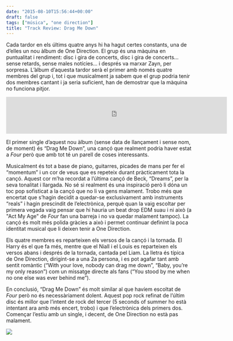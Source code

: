 ```yaml
---
date: "2015-08-10T15:56:44+00:00"
draft: false
tags: ["música", "one direction"]
title: "Track Review: Drag Me Down"
---
```


Cada tardor en els &uacute;ltims quatre anys hi ha hagut certes constants, una de d&rsquo;elles un nou &agrave;lbum de One Direction. El grup &eacute;s una m&agrave;quina en puntualitat i rendiment: disc i gira de concerts, disc i gira de concerts&hellip; sense retards, sense males not&iacute;cies&hellip; i despr&eacute;s va marxar Zayn, per sorpresa. L&rsquo;&agrave;lbum d&rsquo;aquesta tardor ser&agrave; el primer amb nom&eacute;s quatre membres del grup i, tot i que musicalment ja sabem que el grup podria tenir dos membres cantant i ja seria suficient, han de demostrar que la m&agrave;quina no funciona pitjor.

<!-- more -->

<iframe src="https://embed.spotify.com/?uri=spotify%3Atrack%3A70OTIpw8x8UXUsuCHW9i1i" width="600" height="100" frameborder="0" allowtransparency="true"></iframe>

El primer single d&rsquo;aquest nou &agrave;lbum (sense data de llan&ccedil;ament i sense nom, de moment) &eacute;s &ldquo;Drag Me Down&rdquo;, una can&ccedil;&oacute; que realment podria haver estat a *Four* per&ograve; que amb tot t&eacute; un parell de coses interessants.

Musicalment &eacute;s tot a base de piano, guitarres, picades de mans per fer el &ldquo;momentum&rdquo; i un cor de veus que es repeteix durant pr&agrave;cticament tota la can&ccedil;&oacute;. Aquest cor m&rsquo;ha recordat a l&rsquo;&uacute;ltima can&ccedil;&oacute; de Beck, &ldquo;Dreams&rdquo;, per la seva tonalitat i llargada. No s&eacute; si realment &eacute;s una inspiraci&oacute; per&ograve; li d&oacute;na un toc pop sofisticat a la can&ccedil;&oacute; que no li va gens malament. Trobo m&eacute;s que encertat que s&rsquo;hagin decidit a quedar-se exclusivament amb instruments &ldquo;reals&rdquo; i hagin prescindit de l&rsquo;electr&ograve;nica, perqu&egrave; quan la vaig escoltar per primera vegada vaig pensar que hi hauria un beat drop EDM suau i ni aix&ograve; (a "Act My Age" de *Four* fan una barreja i no va quedar malament tampoc). La can&ccedil;&oacute; &eacute;s molt m&eacute;s polida gr&agrave;cies a aix&ograve; i permet continuar definint la poca identitat musical que li deixen tenir a One Direction.

Els quatre membres es reparteixen els versos de la can&ccedil;&oacute; i la tornada. El Harry &eacute;s el que fa m&eacute;s, mentre que el Niall i el Louis es reparteixen els versos abans i despr&eacute;s de la tornada, cantada pel Liam. La lletra &eacute;s t&iacute;pica de One Direction, dirigint-se a una 2a persona, i es pot agafar tant amb sentit rom&agrave;ntic (&ldquo;With your love, nobody can drag me down&rdquo;, &ldquo;Baby, you&rsquo;re my only reason&rdquo;) com un missatge directe als fans (&ldquo;You stood by me when no one else was ever behind me&rdquo;). 

En conclusi&oacute;, &ldquo;Drag Me Down&rdquo; &eacute;s molt similar al que hav&iacute;em escoltat de *Four* per&ograve; no &eacute;s necess&agrave;riament dolent. Aquest pop rock refinat de l&rsquo;&uacute;ltim disc &eacute;s millor que l&rsquo;intent de rock del tercer (5 seconds of summer ho est&agrave; intentant ara amb m&eacute;s encert, trobo) i que l&rsquo;electr&ograve;nica dels primers dos. Comen&ccedil;ar l&rsquo;estiu amb un single, i decent, de One Direction no est&agrave; pas malament.

<img id="splashFade" src="https://41.media.tumblr.com/a83d2ee2fdb7efdd005877d3b8b4e626/tumblr_nsvix7RHGx1u00ofno1_1280.jpg">